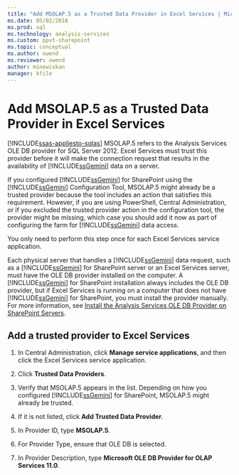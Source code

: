 ```yaml
---
title: "Add MSOLAP.5 as a Trusted Data Provider in Excel Services | Microsoft Docs"
ms.date: 05/02/2018
ms.prod: sql
ms.technology: analysis-services
ms.custom: ppvt-sharepoint
ms.topic: conceptual
ms.author: owend
ms.reviewer: owend
author: minewiskan
manager: kfile
---
```

# Add MSOLAP.5 as a Trusted Data Provider in Excel Services
[!INCLUDE[ssas-appliesto-sqlas](../../includes/ssas-appliesto-sqlas.md)]
  MSOLAP.5 refers to the Analysis Services OLE DB provider for SQL Server 2012. Excel Services must trust this provider before it will make the connection request that results in the availability of [!INCLUDE[ssGemini](../../includes/ssgemini-md.md)] data on a server.  
  
 If you configured [!INCLUDE[ssGemini](../../includes/ssgemini-md.md)] for SharePoint using the [!INCLUDE[ssGemini](../../includes/ssgemini-md.md)] Configuration Tool, MSOLAP.5 might already be a trusted provider because the tool includes an action that satisfies this requirement. However, if you are using PowerShell, Central Administration, or if you excluded the trusted provider action in the configuration tool, the provider might be missing, which case you should add it now as part of configuring the farm for [!INCLUDE[ssGemini](../../includes/ssgemini-md.md)] data access.  
  
 You only need to perform this step once for each Excel Services service application.  
  
 Each physical server that handles a [!INCLUDE[ssGemini](../../includes/ssgemini-md.md)] data request, such as a [!INCLUDE[ssGemini](../../includes/ssgemini-md.md)] for SharePoint server or an Excel Services server, must have the OLE DB provider installed on the computer. A [!INCLUDE[ssGemini](../../includes/ssgemini-md.md)] for SharePoint installation always includes the OLE DB provider, but if Excel Services is running on a computer that does not have [!INCLUDE[ssGemini](../../includes/ssgemini-md.md)] for SharePoint, you must install the provider manually. For more information, see [Install the Analysis Services OLE DB Provider on SharePoint Servers](http://msdn.microsoft.com/2c62daf9-1f2d-4508-a497-af62360ee859).  
  
## Add a trusted provider to Excel Services  
  
1.  In Central Administration, click **Manage service applications**, and then click the Excel Services service application.  
  
2.  Click **Trusted Data Providers**.  
  
3.  Verify that MSOLAP.5 appears in the list. Depending on how you configured [!INCLUDE[ssGemini](../../includes/ssgemini-md.md)] for SharePoint, MSOLAP.5 might already be trusted.  
  
4.  If it is not listed, click **Add Trusted Data Provider**.  
  
5.  In Provider ID, type **MSOLAP.5**.  
  
6.  For Provider Type, ensure that OLE DB is selected.  
  
7.  In Provider Description, type **Microsoft OLE DB Provider for OLAP Services 11.0**.  
  
  
